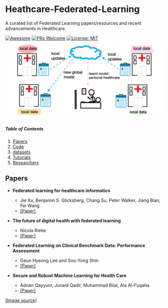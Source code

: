 # Heathcare-Federated-Learning

A curated list of Federated Learning papers/resources and recent advancements in Healthcare.

[![Awesome](https://cdn.rawgit.com/sindresorhus/awesome/d7305f38d29fed78fa85652e3a63e154dd8e8829/media/badge.svg)](https://github.com/sindresorhus/awesome)
[![PRs Welcome](https://img.shields.io/badge/PRs-welcome-brightgreen.svg?style=flat-square)](http://makeapullrequest.com)
[![License: MIT](https://img.shields.io/badge/License-MIT-yellow.svg)](https://opensource.org/licenses/MIT)
  <img width="750" src="./images/fl.png">
</p>


##### Table of Contents

1. [Papers](#FL-papers)  
2. [Code](#Code)
3. [datasets](#Datasets)
4. [Tutorials](#Tutorials)
5. [Researchers](#Researchers)



## Papers

- **Federated learning for healthcare informatics**
  - Jie Xu, Benjamin S. Glicksberg, Chang Su, Peter Walker, Jiang Bian, Fei Wang
  - [[Paper]](https://arxiv.org/abs/1911.06270)
  
- **The future of digital health with federated learning**
  - Nicola Rieke
  - [[Paper]](https://www.nature.com/articles/s41746-020-00323-1)
  
- **Federated Learning on Clinical Benchmark Data: Performance Assessment**
  - Geun Hyeong Lee and Soo-Yong Shin
  - [[Paper]](https://www.ncbi.nlm.nih.gov/pmc/articles/PMC7652692/)
  
- **Secure and Robust Machine Learning for Health Care**
  - Adnan Qayyum, Junaid Qadir, Muhammad Bilal, Ala Al-Fuqaha
  - [[Paper]](https://arxiv.org/abs/2001.08103)



[[Image source]](https://blog.ml.cmu.edu/2019/11/12/federated-learning-challenges-methods-and-future-directions/)

